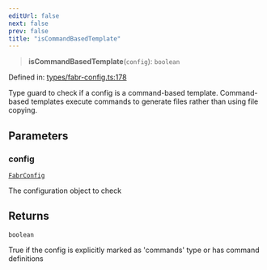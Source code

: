 ```yaml
---
editUrl: false
next: false
prev: false
title: "isCommandBasedTemplate"
---
```


> **isCommandBasedTemplate**(`config`): `boolean`

Defined in: [types/fabr-config.ts:178](https://github.com/yashjawale/fabr/blob/2175f836f52904c60bea5117c14ee0416e76bd93/src/types/fabr-config.ts#L178)

Type guard to check if a config is a command-based template.
Command-based templates execute commands to generate files rather than using file copying.

## Parameters

### config

[`FabrConfig`](/fabr/docs/api/types/fabr-config/interfaces/fabrconfig/)

The configuration object to check

## Returns

`boolean`

True if the config is explicitly marked as 'commands' type or has command definitions
